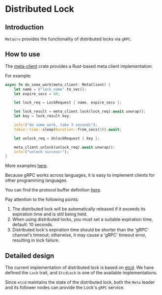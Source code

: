 # Distributed Lock

## Introduction

`Metasrv` provides the functionality of distributed locks via `gRPC`.

## How to use

The [meta-client][1] crate provides a Rust-based meta client implementation.

[1]: https://github.com/GreptimeTeam/greptimedb/tree/develop/src/meta-client

For example:

```rust
async fn do_some_work(meta_client: MetaClient) {
    let name = b"lock_name".to_vec();
    let expire_secs = 60;

    let lock_req = LockRequest { name, expire_secs };

    let lock_result = meta_client.lock(lock_req).await.unwrap();
    let key = lock_result.key;

    info!("do some work, take 3 seconds");
    tokio::time::sleep(Duration::from_secs(3)).await;

    let unlock_req = UnlockRequest { key };

    meta_client.unlock(unlock_req).await.unwrap();
    info!("unlock success!");
}
```

More examples [here][2].

[2]: https://github.com/GreptimeTeam/greptimedb/blob/develop/src/meta-client/examples/lock.rs

Because gRPC works across languages, it is easy to implement clients for other programming languages.

You can find the protocol buffer definition [here][3].

[3]: https://github.com/GreptimeTeam/greptime-proto/blob/main/proto/greptime/v1/meta/lock.proto

Pay attention to the following points:

1. The distributed lock will be automatically released if it exceeds its expiration time and is still being held.
2. When using distributed locks, you must set a suitable expiration time, default: 10 seconds.
3. Distributed lock's expiration time should be shorter than the 'gRPC' channel's timeout; otherwise, it may cause a 'gRPC' timeout error, resulting in lock failure.

## Detailed design

The current implementation of distributed lock is based on [etcd][4]. We have defined the `Lock` trait, and `EtcdLock` is one of the available implementations.

[4]: https://etcd.io/docs/v3.5/dev-guide/api_concurrency_reference_v3/

Since `etcd` maintains the state of the distributed lock, both the `Meta` leader and its follower nodes can provide the Lock's `gRPC` service.
